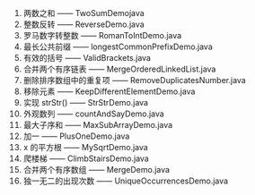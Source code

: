 1. 两数之和  —— TwoSumDemojava <br>
7. 整数反转  —— ReverseDemo.java <br>
13. 罗马数字转整数  ——  RomanToIntDemo.java<br>
14. 最长公共前缀 ——  longestCommonPrefixDemo.java<br>
20. 有效的括号  ——  ValidBrackets.java<br>
21. 合并两个有序链表  —— MergeOrderedLinkedList.java<br>
26. 删除排序数组中的重复项 —— RemoveDuplicatesNumber.java<br>
27. 移除元素   —— KeepDifferentElementDemo.java<br>
28. 实现 strStr() —— StrStrDemo.java<br>
38. 外观数列  ——  countAndSayDemo.java<br>
53. 最大子序和 —— MaxSubArrayDemo.java<br>
66. 加一   ——  PlusOneDemo.java <br>
69. x 的平方根 —— MySqrtDemo.java <br>
70. 爬楼梯  ——  ClimbStairsDemo.java <br>
88. 合并两个有序数组 —— MergeDemo.java <br>
1207. 独一无二的出现次数  —— UniqueOccurrencesDemo.java<br>
